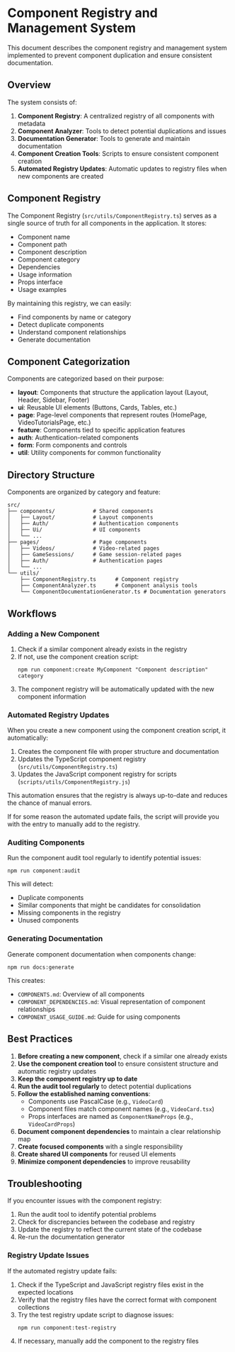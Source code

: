 # Component Registry and Management System

This document describes the component registry and management system implemented to prevent component duplication and ensure consistent documentation.

## Overview

The system consists of:

1. **Component Registry**: A centralized registry of all components with metadata
2. **Component Analyzer**: Tools to detect potential duplications and issues
3. **Documentation Generator**: Tools to generate and maintain documentation
4. **Component Creation Tools**: Scripts to ensure consistent component creation
5. **Automated Registry Updates**: Automatic updates to registry files when new components are created

## Component Registry

The Component Registry (`src/utils/ComponentRegistry.ts`) serves as a single source of truth for all components in the application. It stores:

- Component name
- Component path
- Component description
- Component category
- Dependencies
- Usage information
- Props interface
- Usage examples

By maintaining this registry, we can easily:
- Find components by name or category
- Detect duplicate components
- Understand component relationships
- Generate documentation

## Component Categorization

Components are categorized based on their purpose:

- **layout**: Components that structure the application layout (Layout, Header, Sidebar, Footer)
- **ui**: Reusable UI elements (Buttons, Cards, Tables, etc.)
- **page**: Page-level components that represent routes (HomePage, VideoTutorialsPage, etc.)
- **feature**: Components tied to specific application features
- **auth**: Authentication-related components
- **form**: Form components and controls
- **util**: Utility components for common functionality

## Directory Structure

Components are organized by category and feature:

```
src/
├── components/            # Shared components
│   ├── Layout/            # Layout components
│   ├── Auth/              # Authentication components
│   ├── Ui/                # UI components
│   └── ...
├── pages/                 # Page components
│   ├── Videos/            # Video-related pages
│   ├── GameSessions/      # Game session-related pages
│   ├── Auth/              # Authentication pages
│   └── ...
└── utils/
    ├── ComponentRegistry.ts      # Component registry
    ├── ComponentAnalyzer.ts      # Component analysis tools
    └── ComponentDocumentationGenerator.ts # Documentation generators
```

## Workflows

### Adding a New Component

1. Check if a similar component already exists in the registry
2. If not, use the component creation script:
   ```
   npm run component:create MyComponent "Component description" category
   ```
3. The component registry will be automatically updated with the new component information

### Automated Registry Updates

When you create a new component using the component creation script, it automatically:

1. Creates the component file with proper structure and documentation
2. Updates the TypeScript component registry (`src/utils/ComponentRegistry.ts`)
3. Updates the JavaScript component registry for scripts (`scripts/utils/ComponentRegistry.js`)

This automation ensures that the registry is always up-to-date and reduces the chance of manual errors.

If for some reason the automated update fails, the script will provide you with the entry to manually add to the registry.

### Auditing Components

Run the component audit tool regularly to identify potential issues:

```
npm run component:audit
```

This will detect:
- Duplicate components
- Similar components that might be candidates for consolidation
- Missing components in the registry
- Unused components

### Generating Documentation

Generate component documentation when components change:

```
npm run docs:generate
```

This creates:
- `COMPONENTS.md`: Overview of all components
- `COMPONENT_DEPENDENCIES.md`: Visual representation of component relationships
- `COMPONENT_USAGE_GUIDE.md`: Guide for using components

## Best Practices

1. **Before creating a new component**, check if a similar one already exists
2. **Use the component creation tool** to ensure consistent structure and automatic registry updates
3. **Keep the component registry up to date**
4. **Run the audit tool regularly** to detect potential duplications
5. **Follow the established naming conventions**:
   - Components use PascalCase (e.g., `VideoCard`)
   - Component files match component names (e.g., `VideoCard.tsx`)
   - Props interfaces are named as `ComponentNameProps` (e.g., `VideoCardProps`)
6. **Document component dependencies** to maintain a clear relationship map
7. **Create focused components** with a single responsibility
8. **Create shared UI components** for reused UI elements
9. **Minimize component dependencies** to improve reusability

## Troubleshooting

If you encounter issues with the component registry:

1. Run the audit tool to identify potential problems
2. Check for discrepancies between the codebase and registry
3. Update the registry to reflect the current state of the codebase
4. Re-run the documentation generator

### Registry Update Issues

If the automated registry update fails:

1. Check if the TypeScript and JavaScript registry files exist in the expected locations
2. Verify that the registry files have the correct format with component collections
3. Try the test registry update script to diagnose issues:
   ```
   npm run component:test-registry
   ```
4. If necessary, manually add the component to the registry files 